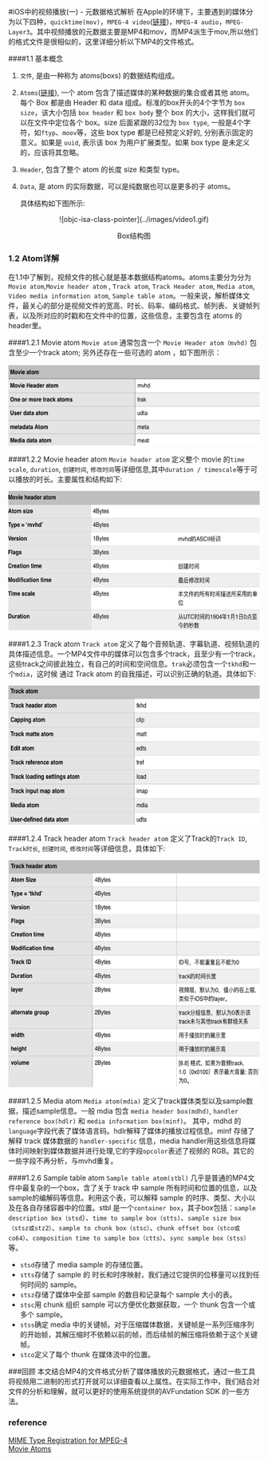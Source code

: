 #iOS中的视频播放(一) - 元数据格式解析
在Apple的环境下，主要遇到的媒体分为以下四种，`quicktime(mov)`，`MPEG-4 video`([链接](https://zh.wikipedia.org/wiki/MP4))，`MPEG-4 audio`，`MPEG-Layer3`。其中视频播放的元数据主要是MP4和mov，而MP4派生于mov,所以他们的格式文件是很相似的，这里详细分析以下MP4的文件格式。

####1.1 基本概念
1. `文件`, 是由一种称为 atoms(boxs) 的数据结构组成。
2. `Atoms`([链接](http://mp4ra.org/atoms.html)), 一个 atom 包含了描述媒体的某种数据的集合或者其他 atom。每个 Box 都是由 Header 和 data 组成。标准的box开头的4个字节为 `box size`，该大小包括 `box header` 和 `box body` 整个 box 的大小，这样我们就可以在文件中定位各个 box。size 后面紧跟的32位为 `box type`, 一般是4个字符，如`ftyp`、`moov`等，这些 box type 都是已经预定义好的, 分别表示固定的意义。如果是 `uuid`, 表示该 box 为用户扩展类型。如果 box type 是未定义的，应该将其忽略。
3. `Header`, 包含了整个 atom 的长度 size 和类型 type。
4. `Data`, 是 atom 的实际数据，可以是纯数据也可以是更多的子 atoms。

	具体结构如下图所示:
<p align='center'>
![objc-isa-class-pointer](../images/video1.gif)
<p align='center'>
Box结构图

### 1.2 Atom详解
在1.1中了解到，视频文件的核心就是基本数据结构atoms。atoms主要分为分为 `Movie atom`,`Movie header atom` , `Track atom`, `Track Header atom`, `Media atom`,  `Video media information atom`, `Sample table atom`。一般来说，解析媒体文件，最关心的部分是视频文件的宽高、时长、码率、编码格式、帧列表、关键帧列表，以及所对应的时戳和在文件中的位置，这些信息，主要包含在 atoms 的header里。

####1.2.1 Movie atom
`Movie atom` 通常包含一个 `Movie Header atom（mvhd)` 包含至少一个track atom; 另外还存在一些可选的 atom ，如下图所示：

<div align=center>
<img src="../images/movieatom.jpg" width="594" height="163" alt="图片名称"/>
</div>

####1.2.2 Movie header atom
`Movie header atom` 定义整个 movie 的`time scale`, `duration`, `创建时间`, `修改时间`等详细信息,其中`duration / timescale`等于可以播放的时长。主要属性和结构如下:

<div align=center>
<img src="../images/Movieheaderatom.jpg" width="594" height="279" alt="图片名称"/>
</div>

####1.2.3 Track atom
`Track atom` 定义了每个音频轨道、字幕轨道、视频轨道的具体描述信息。一个MP4文件中的媒体可以包含多个track，且至少有一个track，这些track之间彼此独立，有自己的时间和空间信息。`trak`必须包含一个`tkhd`和一个`mdia`，这时候 通过 Track atom
的自我描述，可以识别正确的轨道。具体如下:

<div align=center>
<img src="../images/Trackatom.jpg" width="594" height="279" alt="图片名称"/>
</div>

####1.2.4 Track header atom
`Track header atom` 定义了Track的`Track ID`, `Track时长`, `创建时间`, `修改时间`等详细信息，具体如下:

<div align=center>
<img src="../images/trackheaderatom.jpg" width="594" height="455" alt="图片名称"/>
</div>

####1.2.5 Media atom
`Media atom(mdia)` 定义了track媒体类型以及sample数据，描述sample信息。一般 mdia 包含 `media header box(mdhd)`, `handler reference box(hdlr)` 和 `media information box(minf)`。
其中，mdhd 的 `language`字段代表了媒体语言码。hdlr解释了媒体的播放过程信息。minf 存储了解释 track 媒体数据的 `handler-specific` 信息，media handler用这些信息将媒体时间映射到媒体数据并进行处理,它的字段`opcolor`表述了视频的 RGB。其它的一些字段不再分析，与mvhd重复。

####1.2.6 Sample table atom
`Sample table atom(stbl)` 几乎是普通的MP4文件中最复杂的一个box，含了关于 track 中 sample 所有时间和位置的信息，以及sample的编解码等信息。利用这个表，可以解释 sample 的时序、类型、大小以及在各自存储容器中的位置。stbl 是一个`container box`，其子box包括：`sample description box（stsd`）、`time to sample box（stts)`、`sample size box（stsz或stz2）`、`sample to chunk box（stsc）`、`chunk offset box（stco或co64）`、`composition time to sample box（ctts）`、`sync sample box（stss）`等。

* `stsd`存储了 media sample 的存储位置。
* `stts`存储了 sample 的 时长和时序映射，我们通过它提供的位移量可以找到任何时间的 sample。
* `stsz`存储了媒体中全部 sample 的数目和记录每个 sample 大小的表。
* `stsc`用 chunk 组织 sample 可以方便优化数据获取，一个 thunk 包含一个或多个 sample。
* `stss`确定 media 中的关键帧。对于压缩媒体数据，关键帧是一系列压缩序列的开始帧，其解压缩时不依赖以前的帧，而后续帧的解压缩将依赖于这个关键帧。
* `stco`定义了每个 thunk 在媒体流中的位置。

###回顾
本文结合MP4的文件格式分析了媒体播放的元数据格式，通过一些工具将视频用二进制的形式打开就可以详细查看以上属性。在实际工作中，我们结合对文件的分析和理解，就可以更好的使用系统提供的AVFundation SDK 的一些方法。

### reference
[MIME Type Registration for MPEG-4](https://tools.ietf.org/html/rfc4337)<br/>
[Movie Atoms](https://developer.apple.com/library/mac/documentation/QuickTime/QTFF/QTFFChap2/qtff2.html)
